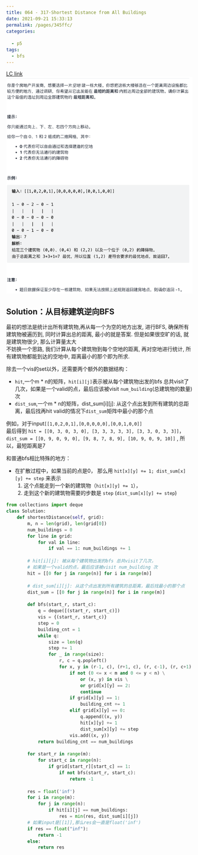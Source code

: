 ```yaml
---
title: 064 - 317-Shortest Distance from All Buildings
date: 2021-09-21 15:33:13
permalink: /pages/345ffc/
categories:
  
  - p5
tags:
  - bfs
---
```

[LC link](https://leetcode.com/problems/shortest-distance-from-all-buildings/)
![](https://raw.githubusercontent.com/emmableu/image/master/317-0.png)


## Solution：从目标建筑逆向BFS
最初的想法是统计出所有建筑物,再从每一个为空的地方出发, 进行BFS, 确保所有建筑物被遍历到, 同时计算出总的距离, 最小的就是答案. 但是如果很空旷的话, 就是建筑物很少, 那么计算量太大  
不妨换一个思路, 我们计算从每个建筑物到每个空地的距离, 再对空地进行统计, 所有建筑物都能到达的空地中, 距离最小的那个即为所求.  

除去一个vis的set以外，还需要两个额外的数据结构：
- `hit`,一个m * n的矩阵，`hit[i][j]`表示被从每个建筑物出发的bfs 总共visit了几次，如果是一个valid的点，最后应该被visit `num_building`(总建筑物的数量) 次
- `dist_sum`,一个m * n的矩阵，dist_sum[i][j]: 从这个点出发到所有建筑的总距离，最后找再hit valid的情况下`dist_sum`矩阵中最小的那个点

例如，对于input`[[1,0,2,0,1],[0,0,0,0,0],[0,0,1,0,0]]`  
最后得到 `hit = [[0, 3, 0, 3, 0], [3, 3, 3, 3, 3], [3, 3, 0, 3, 3]]`， `dist_sum = [[0, 9, 0, 9, 0], [9, 8, 7, 8, 9], [10, 9, 0, 9, 10]]` , 所以，最短距离是7 

和普通bfs相比特殊的地方：
- 在扩散过程中，如果当前的点是0， 那么用 `hit[x][y] += 1; dist_sum[x][y] += step` 来表示
    1. 这个点能走到一个新的建筑物（`hit[x][y] += 1`）， 
    2. 走到这个新的建筑物需要的步数是 `step` (`dist_sum[x][y] += step`)

```python
from collections import deque
class Solution:
    def shortestDistance(self, grid):
        m, n = len(grid), len(grid[0])
        num_buildings = 0
        for line in grid:
            for val in line:
                if val == 1: num_buildings += 1
        
        # hit[i][j]: 被从每个建筑物出发的bfs 总共visit了几次，
        # 如果是一个valid的点，最后应该被visit num_building 次
        hit = [[0 for j in range(n)] for i in range(m)]
        
        # dist_sum[i][j]: 从这个点出发到所有建筑的总距离，最后找最小的那个点
        dist_sum = [[0 for j in range(n)] for i in range(m)]
        
        def bfs(start_r, start_c):
            q = deque([(start_r, start_c)])
            vis = {(start_r, start_c)}
            step = 0
            building_cnt = 1
            while q:
                size = len(q)
                step += 1
                for _ in range(size):
                    r, c = q.popleft()
                    for x, y in (r-1, c), (r+1, c), (r, c-1), (r, c+1):
                        if not (0 <= x < m and 0 <= y < n) \
                            or (x, y) in vis \
                            or grid[x][y] == 2:
                            continue
                        if grid[x][y] == 1:
                            building_cnt += 1
                        elif grid[x][y] == 0:
                            q.append((x, y))
                            hit[x][y] += 1
                            dist_sum[x][y] += step
                        vis.add((x, y))  
            return building_cnt == num_buildings
                
        for start_r in range(m):
            for start_c in range(n):
                if grid[start_r][start_c] == 1:
                    if not bfs(start_r, start_c):
                        return -1

        res = float('inf')
        for i in range(m):
            for j in range(n):
                if hit[i][j] == num_buildings:
                    res = min(res, dist_sum[i][j])
        # 如果input是[[1]],那么res会一直是float('inf')
        if res == float("inf"): 
            return -1
        else:
            return res
```
